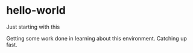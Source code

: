 # hello-world
Just starting with this

Getting some work done in learning about this environment.  Catching up fast.
